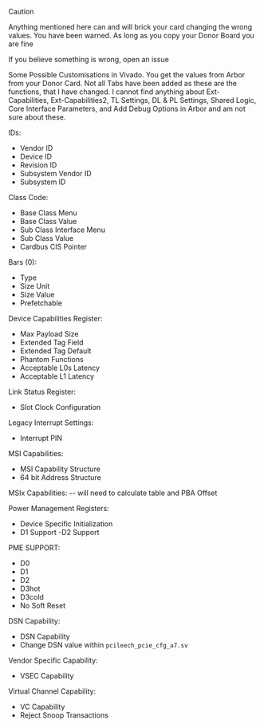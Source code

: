 > [!CAUTION]
> Anything mentioned here can and will brick your card changing the wrong values. You have been warned. As long as you copy your Donor Board you are fine

If you believe something is wrong, open an issue

Some Possible Customisations in Vivado. You get the values from Arbor from your Donor Card. Not all Tabs have been added as these are the functions, that I have changed. I cannot find anything about Ext-Capabilities, Ext-Capabilities2, TL Settings, DL & PL Settings, Shared Logic, Core Interface Parameters, and Add Debug Options in Arbor and am not sure about these.



IDs:
- Vendor ID 
- Device ID 
- Revision ID 
- Subsystem Vendor ID 
- Subsystem ID 


Class Code:
- Base Class Menu 
- Base Class Value
- Sub Class Interface Menu
- Sub Class Value
- Cardbus CIS Pointer


Bars (0):
- Type
- Size Unit
- Size Value
- Prefetchable


Device Capabilities Register:
- Max Payload Size
- Extended Tag Field
- Extended Tag Default
- Phantom Functions
- Acceptable L0s Latency
- Acceptable L1 Latency


Link Status Register:
- Slot Clock Configuration


Legacy Interrupt Settings:
- Interrupt PIN


MSI Capabilities:
- MSI Capability Structure
- 64 bit Address Structure


MSIx Capabilities:
-- will need to calculate table and PBA Offset


Power Management Registers:
- Device Specific Initialization
- D1 Support
 -D2 Support


PME SUPPORT:
- D0
- D1
- D2
- D3hot
- D3cold
- No Soft Reset

DSN Capability:
- DSN Capability
- Change DSN value within `pcileech_pcie_cfg_a7.sv`


Vendor Specific Capability:
- VSEC Capability


Virtual Channel Capability:
- VC Capability
- Reject Snoop Transactions

